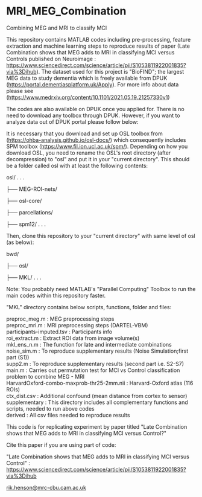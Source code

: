 # MRI_MEG_Combination
Combining MEG and MRI  to classify MCI

This repository contains MATLAB codes including pre-processing, feature extraction and machine learning steps to reproduce results of paper (Late Combination shows that MEG adds to MRI in classifying MCI versus Controls published on Neuroimage : https://www.sciencedirect.com/science/article/pii/S1053811922001835?via%3Dihub).
The dataset used for this project is "BioFIND"; the largest MEG data to study dementia which is freely available from DPUK (https://portal.dementiasplatform.uk/Apply). For more info about data please see (https://www.medrxiv.org/content/10.1101/2021.05.19.21257330v1)

The codes are also available on DPUK once you applied for. There is no need to download any toolbox through DPUK. However, if you want to analyze data out of DPUK portal please follow below:

It is necessary that you download and set up OSL toolbox from (https://ohba-analysis.github.io/osl-docs/) which consequently includes SPM toolbox (https://www.fil.ion.ucl.ac.uk/spm/). Depending on how you download OSL, you need to rename the OSL's root directory (after decompression) to "osl" and put it in your "current directory". This should be a folder called osl with at least the following contents:

osl/ . . .

├── MEG-ROI-nets/

├── osl-core/

├── parcellations/

├── spm12/ . . .

Then, clone this repository to your "current directory" with same level of osl (as below):

bwd/

├── osl/

├── MKL/ . . .

Note: You probably need MATLAB's "Parallel Computing" Toolbox to run the main codes within this repository faster.

"MKL" directory contains below scripts, functions, folder and files:

preproc_meg.m : MEG preprocessing steps  
preproc_mri.m : MRI preprocessing steps (DARTEL-VBM)  
participants-imputed.tsv : Participants info  
roi_extract.m : Extract ROI data from image volume(s)  
mkl_ens_n.m : The function for late and intermediate combinations 
noise_sim.m : To reproduce supplementary results (Noise Simulation;first part (S1))   
supp2.m : To reproduce supplementary results (second part i.e. S2-S7)  
main.m : Carries out permutation test for MCI vs Control classification problem to combine MEG - MRI  
HarvardOxford-combo-maxprob-thr25-2mm.nii : Harvard-Oxford atlas (116 ROIs)  
ctx_dist.csv :  Additional confound (mean distance from cortex to sensor)  
supplementary : This directory includes all complementary functions and scripts, needed to run above codes  
derived : All csv files needed to reproduce results  

This code is for replicating experiment by paper titled "Late Combination shows that MEG adds to MRI in classifying MCI versus Control?"

Cite this paper if you are using part of code:

"Late Combination shows that MEG adds to MRI in classifying MCI versus Control" : https://www.sciencedirect.com/science/article/pii/S1053811922001835?via%3Dihub   

rik.henson@mrc-cbu.cam.ac.uk
